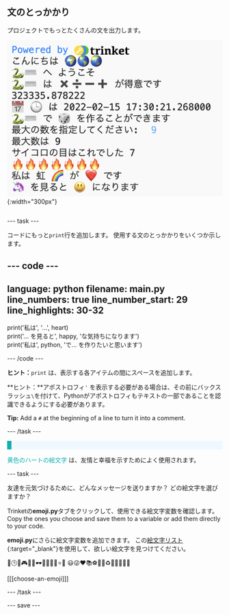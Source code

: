 ## 文のとっかかり

<div style="display: flex; flex-wrap: wrap">
<div style="flex-basis: 200px; flex-grow: 1; margin-right: 15px;">
プロジェクトでもっとたくさんの文を出力します。
</div>
<div>

![絵文字とテキスト文を含むいくつかの新しく表示された出力領域の行](images/sentence_starter.png){:width="300px"} 

</div>
</div>

--- task ---

コードにもっと`print`行を追加します。 使用する文のとっかかりをいくつか示します。

--- code ---
---
language: python filename: main.py line_numbers: true line_number_start: 29
line_highlights: 30-32
---

print('私は', '...', heart)   
print('... を見ると', happy, 'な気持ちになります')   
print('私は', python, 'で... を作りたいと思います')

--- /code ---

**ヒント：**`print` は、表示する各アイテムの間にスペースを追加します。

**ヒント：**アポストロフィ`'` を表示する必要がある場合は、その前にバックスラッシュ`\`を付けて、Pythonがアポストロフィもテキストの一部であることを認識できるようにする必要があります。

**Tip:** Add a `#` at the beginning of a line to turn it into a comment.

--- /task ---

<p style="border-left: solid; border-width:10px; border-color: #0faeb0; background-color: aliceblue; padding: 10px;">

<span style="color: #0faeb0">黄色のハートの絵文字</span> は、友情と幸福を示すためによく使用されます。</p>

--- task ---

友達を元気づけるために、どんなメッセージを送りますか？ どの絵文字を選びますか？

Trinketの**emoji.py**タブをクリックして、使用できる絵文字変数を確認します。 Copy the ones you choose and save them to a variable or add them directly to your code.

**emoji.py**にさらに絵文字変数を追加できます。 この[絵文字リスト](https://unicode.org/emoji/charts/full-emoji-list.html){:target="_blank"}を使用して、欲しい絵文字を見つけてください。

📅🕒🎨🎮🔬🎉🕶️🎲🦄🚀💯⭐💛 😃😜❤️📚⚽🎾👟♻️🌳🔥✨🥺🌈

[[[choose-an-emoji]]]

--- /task ---

--- save ---
